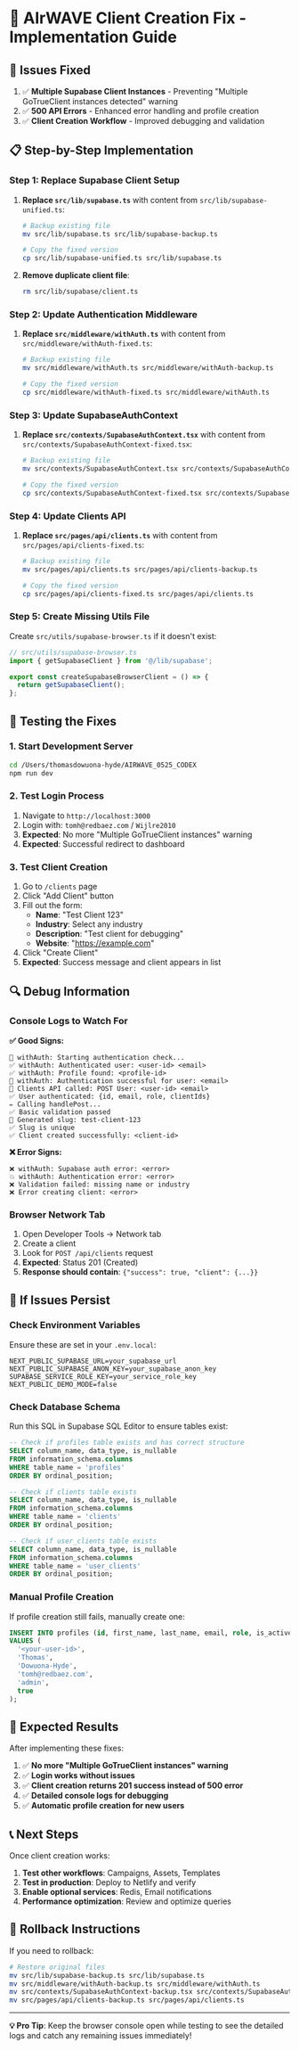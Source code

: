 # 🔧 AIrWAVE Client Creation Fix - Implementation Guide

## 🎯 **Issues Fixed**

1. ✅ **Multiple Supabase Client Instances** - Preventing "Multiple GoTrueClient instances detected" warning
2. ✅ **500 API Errors** - Enhanced error handling and profile creation
3. ✅ **Client Creation Workflow** - Improved debugging and validation

## 📋 **Step-by-Step Implementation**

### **Step 1: Replace Supabase Client Setup**

1. **Replace `src/lib/supabase.ts`** with content from `src/lib/supabase-unified.ts`:
   ```bash
   # Backup existing file
   mv src/lib/supabase.ts src/lib/supabase-backup.ts
   
   # Copy the fixed version
   cp src/lib/supabase-unified.ts src/lib/supabase.ts
   ```

2. **Remove duplicate client file**:
   ```bash
   rm src/lib/supabase/client.ts
   ```

### **Step 2: Update Authentication Middleware**

1. **Replace `src/middleware/withAuth.ts`** with content from `src/middleware/withAuth-fixed.ts`:
   ```bash
   # Backup existing file
   mv src/middleware/withAuth.ts src/middleware/withAuth-backup.ts
   
   # Copy the fixed version
   cp src/middleware/withAuth-fixed.ts src/middleware/withAuth.ts
   ```

### **Step 3: Update SupabaseAuthContext**

1. **Replace `src/contexts/SupabaseAuthContext.tsx`** with content from `src/contexts/SupabaseAuthContext-fixed.tsx`:
   ```bash
   # Backup existing file
   mv src/contexts/SupabaseAuthContext.tsx src/contexts/SupabaseAuthContext-backup.tsx
   
   # Copy the fixed version
   cp src/contexts/SupabaseAuthContext-fixed.tsx src/contexts/SupabaseAuthContext.tsx
   ```

### **Step 4: Update Clients API**

1. **Replace `src/pages/api/clients.ts`** with content from `src/pages/api/clients-fixed.ts`:
   ```bash
   # Backup existing file
   mv src/pages/api/clients.ts src/pages/api/clients-backup.ts
   
   # Copy the fixed version
   cp src/pages/api/clients-fixed.ts src/pages/api/clients.ts
   ```

### **Step 5: Create Missing Utils File**

Create `src/utils/supabase-browser.ts` if it doesn't exist:

```typescript
// src/utils/supabase-browser.ts
import { getSupabaseClient } from '@/lib/supabase';

export const createSupabaseBrowserClient = () => {
  return getSupabaseClient();
};
```

## 🧪 **Testing the Fixes**

### **1. Start Development Server**
```bash
cd /Users/thomasdowuona-hyde/AIRWAVE_0525_CODEX
npm run dev
```

### **2. Test Login Process**
1. Navigate to `http://localhost:3000`
2. Login with: `tomh@redbaez.com` / `Wijlre2010`
3. **Expected**: No more "Multiple GoTrueClient instances" warning
4. **Expected**: Successful redirect to dashboard

### **3. Test Client Creation**
1. Go to `/clients` page
2. Click "Add Client" button
3. Fill out the form:
   - **Name**: "Test Client 123"
   - **Industry**: Select any industry
   - **Description**: "Test client for debugging"
   - **Website**: "https://example.com"
4. Click "Create Client"
5. **Expected**: Success message and client appears in list

## 🔍 **Debug Information**

### **Console Logs to Watch For**

**✅ Good Signs:**
```
🔐 withAuth: Starting authentication check...
✅ withAuth: Authenticated user: <user-id> <email>
✅ withAuth: Profile found: <profile-id>
🎯 withAuth: Authentication successful for user: <email>
🎯 Clients API called: POST User: <user-id> <email>
✅ User authenticated: {id, email, role, clientIds}
✏️ Calling handlePost...
✅ Basic validation passed
🔗 Generated slug: test-client-123
✅ Slug is unique
✅ Client created successfully: <client-id>
```

**❌ Error Signs:**
```
❌ withAuth: Supabase auth error: <error>
💥 withAuth: Authentication error: <error>
❌ Validation failed: missing name or industry
❌ Error creating client: <error>
```

### **Browser Network Tab**

1. Open Developer Tools → Network tab
2. Create a client
3. Look for `POST /api/clients` request
4. **Expected**: Status 201 (Created)
5. **Response should contain**: `{"success": true, "client": {...}}`

## 🚨 **If Issues Persist**

### **Check Environment Variables**
Ensure these are set in your `.env.local`:
```env
NEXT_PUBLIC_SUPABASE_URL=your_supabase_url
NEXT_PUBLIC_SUPABASE_ANON_KEY=your_supabase_anon_key
SUPABASE_SERVICE_ROLE_KEY=your_service_role_key
NEXT_PUBLIC_DEMO_MODE=false
```

### **Check Database Schema**
Run this SQL in Supabase SQL Editor to ensure tables exist:
```sql
-- Check if profiles table exists and has correct structure
SELECT column_name, data_type, is_nullable 
FROM information_schema.columns 
WHERE table_name = 'profiles' 
ORDER BY ordinal_position;

-- Check if clients table exists
SELECT column_name, data_type, is_nullable 
FROM information_schema.columns 
WHERE table_name = 'clients' 
ORDER BY ordinal_position;

-- Check if user_clients table exists
SELECT column_name, data_type, is_nullable 
FROM information_schema.columns 
WHERE table_name = 'user_clients' 
ORDER BY ordinal_position;
```

### **Manual Profile Creation**
If profile creation still fails, manually create one:
```sql
INSERT INTO profiles (id, first_name, last_name, email, role, is_active)
VALUES (
  '<your-user-id>',
  'Thomas',
  'Dowuona-Hyde',
  'tomh@redbaez.com',
  'admin',
  true
);
```

## 🎉 **Expected Results**

After implementing these fixes:

1. ✅ **No more "Multiple GoTrueClient instances" warning**
2. ✅ **Login works without issues**
3. ✅ **Client creation returns 201 success instead of 500 error**
4. ✅ **Detailed console logs for debugging**
5. ✅ **Automatic profile creation for new users**

## 📞 **Next Steps**

Once client creation works:

1. **Test other workflows**: Campaigns, Assets, Templates
2. **Test in production**: Deploy to Netlify and verify
3. **Enable optional services**: Redis, Email notifications
4. **Performance optimization**: Review and optimize queries

## 🔧 **Rollback Instructions**

If you need to rollback:
```bash
# Restore original files
mv src/lib/supabase-backup.ts src/lib/supabase.ts
mv src/middleware/withAuth-backup.ts src/middleware/withAuth.ts
mv src/contexts/SupabaseAuthContext-backup.tsx src/contexts/SupabaseAuthContext.tsx
mv src/pages/api/clients-backup.ts src/pages/api/clients.ts
```

---

**💡 Pro Tip**: Keep the browser console open while testing to see the detailed logs and catch any remaining issues immediately!
